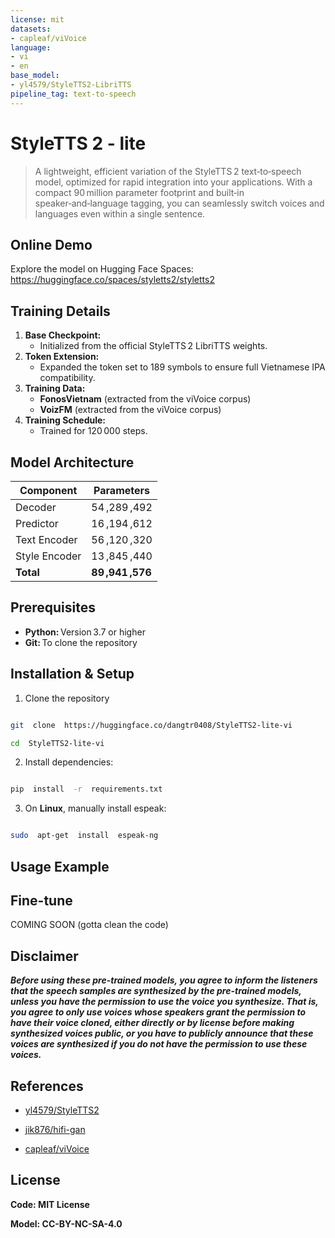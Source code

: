```yaml
---
license: mit
datasets:
- capleaf/viVoice
language:
- vi
- en
base_model:
- yl4579/StyleTTS2-LibriTTS
pipeline_tag: text-to-speech
---
```


# StyleTTS 2 - lite


> A lightweight, efficient variation of the StyleTTS 2 text‐to‐speech model, optimized for rapid integration into your applications. With a compact 90 million parameter footprint and built‐in speaker‑and‑language tagging, you can seamlessly switch voices and languages even within a single sentence.

## Online Demo  
Explore the model on Hugging Face Spaces:  
https://huggingface.co/spaces/styletts2/styletts2


## Training Details  

1. **Base Checkpoint:**  
   - Initialized from the official StyleTTS 2 LibriTTS weights.  
2. **Token Extension:**  
   - Expanded the token set to 189 symbols to ensure full Vietnamese IPA compatibility.  
3. **Training Data:**  
   - **FonosVietnam**  (extracted from the viVoice corpus)  
   - **VoizFM** (extracted from the viVoice corpus)  
4. **Training Schedule:**  
   - Trained for 120 000 steps.

## Model Architecture

| Component      | Parameters    |
| -------------- | ------------- |
| Decoder        | 54 ,289 ,492  |
| Predictor      | 16 ,194 ,612  |
| Text Encoder   | 56 ,120 ,320  |
| Style Encoder  | 13 ,845 ,440  |
| **Total**      | **89 ,941 ,576** |


##  Prerequisites  

- **Python:** Version 3.7 or higher  
- **Git:** To clone the repository  

## Installation & Setup 

1. Clone the repository

```bash

git  clone  https://huggingface.co/dangtr0408/StyleTTS2-lite-vi

cd  StyleTTS2-lite-vi

```

2. Install dependencies:

```bash

pip  install  -r  requirements.txt

```

  

3. On **Linux**, manually install espeak:

```bash

sudo  apt-get  install  espeak-ng

```

## Usage Example


## Fine-tune

COMING SOON (gotta clean the code) 

## Disclaimer  

***Before using these pre-trained models, you agree to inform the listeners that the speech samples are synthesized by the pre-trained models, unless you have the permission to use the voice you synthesize. That is, you agree to only use voices whose speakers grant the permission to have their voice cloned, either directly or by license before making synthesized voices public, or you have to publicly announce that these voices are synthesized if you do not have the permission to use these voices.***


## References

- [yl4579/StyleTTS2](https://arxiv.org/abs/2306.07691)

- [jik876/hifi-gan](https://github.com/jik876/hifi-gan)

- [capleaf/viVoice](https://huggingface.co/datasets/capleaf/viVoice)

## License

**Code: MIT License**

**Model: CC-BY-NC-SA-4.0**